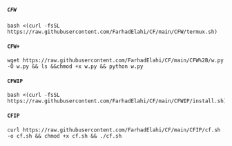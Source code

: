 ##### `CFW`
```
bash <(curl -fsSL https://raw.githubusercontent.com/FarhadElahi/CF/main/CFW/termux.sh)
```
#### `CFW+`
```
wget https://raw.githubusercontent.com/FarhadElahi/CF/main/CFW%2B/w.py -O w.py && ls &&chmod +x w.py && python w.py
```
#### `CFWIP`
```
bash <(curl -fsSL https://raw.githubusercontent.com/FarhadElahi/CF/main/CFWIP/install.sh)
```
#### `CFIP`
```
curl https://raw.githubusercontent.com/FarhadElahi/CF/main/CFIP/cf.sh -o cf.sh && chmod +x cf.sh && ./cf.sh
```
